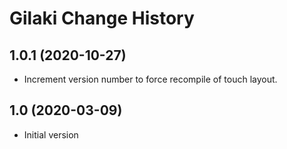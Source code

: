 Gilaki Change History
=====================

1.0.1 (2020-10-27)
----------------
* Increment version number to force recompile of touch layout.

1.0 (2020-03-09)
----------------
* Initial version
